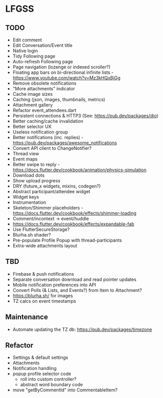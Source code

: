 # LFGSS

## TODO

- Edit comment
- Edit Conversation/Event title
- Native login
- Tidy Following page
- Auto-refresh Following page
- Page navigation (lozenge or indexed scroller?)
- Floating app bars on bi-directional infinite lists - https://www.youtube.com/watch?v=Mz3kHQxBjGg
- Remove obsolete notifications
- "More attachments" indicator
- Cache image sizes
- Caching (json, images, thumbnails, metrics)
- Attachment gallery
- Refactor event_attendees.dart
- Persistent connections & HTTP3 (See: https://pub.dev/packages/dio)
- Better caching/cache invalidation
- Better selector UX
- Useless notification group
- Better notifications (inc. replies) - https://pub.dev/packages/awesome_notifications
- Convert API client to ChangeNotifier?
- Thread view
- Event maps
- Better swipe to reply - https://docs.flutter.dev/cookbook/animation/physics-simulation
- Download dots
- Show upload progress
- DRY (future_x widgets, mixins, codegen?)
- Abstract participant/attendee widget
- Widget keys
- Instrumentation
- Skeleton/Shimmer placeholders - https://docs.flutter.dev/cookbook/effects/shimmer-loading
- Comment/incontext -> event/huddle
- https://docs.flutter.dev/cookbook/effects/expandable-fab
- Use FlutterSecureStorage?
- Blurha.sh shader?
- Pre-populate Profile Popup with thread-participants
- Extra-wide attachments layout

## TBD

- Firebase & push notifications
- Separate conversation download and read pointer updates
- Mobile notification preferences into API
- Convert Polls (& Lists, and Events?) from Item to Attachment?
- https://blurha.sh/ for images
- TZ calcs on event timestamps

## Maintenance

- Automate updating the TZ db: https://pub.dev/packages/timezone

## Refactor

- Settings & default settings
- Attachments
- Notification handling
- popup profile selector code
  - roll into custom controller?
  - abstract word boundary code
- move "getByCommentId" into CommentableItem?

